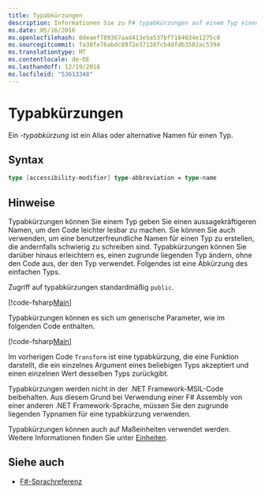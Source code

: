 ```yaml
---
title: Typabkürzungen
description: Informationen Sie zu F# typabkürzungen auf einem Typ einen aussagekräftigeren Namen geben, damit der um Code leichter lesbar zu machen.
ms.date: 05/16/2016
ms.openlocfilehash: 0deaef789367aad413e5a537bf7164034e1275c0
ms.sourcegitcommit: fa38fe76abdc8972e37138fcb4dfdb3502ac5394
ms.translationtype: MT
ms.contentlocale: de-DE
ms.lasthandoff: 12/19/2018
ms.locfileid: "53613348"
---
```

# <a name="type-abbreviations"></a>Typabkürzungen

Ein *-typabkürzung* ist ein Alias oder alternative Namen für einen Typ.

## <a name="syntax"></a>Syntax

```fsharp
type [accessibility-modifier] type-abbreviation = type-name
```

## <a name="remarks"></a>Hinweise

Typabkürzungen können Sie einem Typ geben Sie einen aussagekräftigeren Namen, um den Code leichter lesbar zu machen. Sie können Sie auch verwenden, um eine benutzerfreundliche Namen für einen Typ zu erstellen, die andernfalls schwierig zu schreiben sind. Typabkürzungen können Sie darüber hinaus erleichtern es, einen zugrunde liegenden Typ ändern, ohne den Code aus, der den Typ verwendet. Folgendes ist eine Abkürzung des einfachen Typs.

Zugriff auf typabkürzungen standardmäßig `public`.

[!code-fsharp[Main](../../../samples/snippets/fsharp/lang-ref-1/snippet2301.fs)]

Typabkürzungen können es sich um generische Parameter, wie im folgenden Code enthalten.

[!code-fsharp[Main](../../../samples/snippets/fsharp/lang-ref-1/snippet2302.fs)]

Im vorherigen Code `Transform` ist eine typabkürzung, die eine Funktion darstellt, die ein einzelnes Argument eines beliebigen Typs akzeptiert und einen einzelnen Wert desselben Typs zurückgibt.

Typabkürzungen werden nicht in der .NET Framework-MSIL-Code beibehalten. Aus diesem Grund bei Verwendung einer F# Assembly von einer anderen .NET Framework-Sprache, müssen Sie den zugrunde liegenden Typnamen für eine typabkürzung verwenden.

Typabkürzungen können auch auf Maßeinheiten verwendet werden. Weitere Informationen finden Sie unter [Einheiten](units-of-measure.md).

## <a name="see-also"></a>Siehe auch

- [F#-Sprachreferenz](index.md)